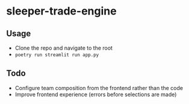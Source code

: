 # sleeper-trade-engine

## Usage

- Clone the repo and navigate to the root
- `poetry run streamlit run app.py`

## Todo

- Configure team composition from the frontend rather than the code
- Improve frontend experience (errors before selections are made)